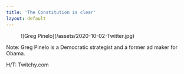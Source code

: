 ```yaml
---
title: 'The Constitution is clear'
layout: default
---
```


<figure class="wp-block-image">![Greg Pinelo](/assets/2020-10-02-Twitter.jpg)</figure>Note: Greg Pinelo is a Democratic strategist and a former ad maker for Obama.

H/T: Twitchy.com
